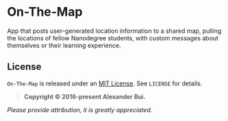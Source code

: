 # On-The-Map

App that posts user-generated location information to a shared map, pulling the locations of fellow Nanodegree students, with custom messages about themselves or their learning experience.

## License

`On-The-Map` is released under an [MIT License](https://opensource.org/licenses/mit-license.php). See `LICENSE` for details.

>**Copyright &copy; 2016-present Alexander Bui.**

*Please provide attribution, it is greatly appreciated.*
